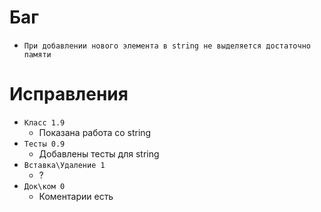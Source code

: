 # Баг
 - `При добавлении нового элемента в string не выделяется достаточно памяти`

# Исправления
 - `Класс 1.9`
   - Показана работа со string
 - `Тесты 0.9`
   - Добавлены тесты для string
 - `Вставка\Удаление 1`
   - ?
 - `Док\ком 0`
   - Коментарии есть
